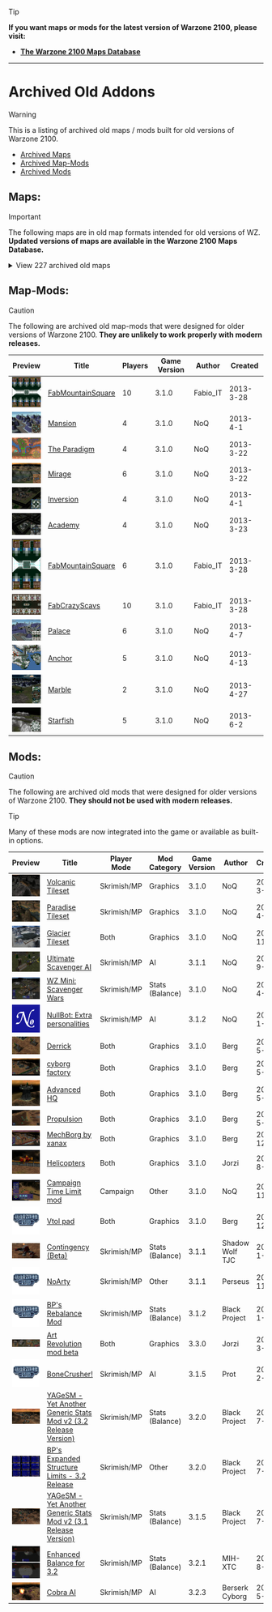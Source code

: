 > [!TIP]
> **If you want maps or mods for the latest version of Warzone 2100, please visit:**
> - **[The Warzone 2100 Maps Database](https://maps.wz2100.net)**

----------------------------------

# Archived Old Addons

> [!WARNING]
> This is a listing of archived old maps / mods built for old versions of Warzone 2100.

- [Archived Maps](#maps)
- [Archived Map-Mods](#map-mods)
- [Archived Mods](#mods)

## Maps:

> [!IMPORTANT]
> The following maps are in old map formats intended for old versions of WZ.  
> **Updated versions of maps are available in the Warzone 2100 Maps Database.**

<details>
<summary>View 227 archived old maps</summary>

[Page 1](/oldmaps-1.md) | [Page 2](/oldmaps-2.md) | [Page 3](/oldmaps-3.md)

</details>

## Map-Mods:

> [!CAUTION]
> The following are archived old map-mods that were designed for older versions of Warzone 2100. **They are unlikely to work properly with modern releases.**

| Preview | Title | Players | Game Version | Author | Created |
| ------- | ----- | ------- | ------------ | ------ | ------- |
| <img src="./assets/17/preview.jpg" width="64" /> | [FabMountainSquare](/assets/17/) | 10 | 3.1.0 | Fabio_IT | 2013-3-28 |
| <img src="./assets/24/preview.jpg" width="64" /> | [Mansion](/assets/24/) | 4 | 3.1.0 | NoQ | 2013-4-1 |
| <img src="./assets/27/preview.jpg" width="64" /> | [The Paradigm](/assets/27/) | 4 | 3.1.0 | NoQ | 2013-3-22 |
| <img src="./assets/31/preview.jpg" width="64" /> | [Mirage](/assets/31/) | 6 | 3.1.0 | NoQ | 2013-3-22 |
| <img src="./assets/32/preview.jpg" width="64" /> | [Inversion](/assets/32/) | 4 | 3.1.0 | NoQ | 2013-4-1 |
| <img src="./assets/33/preview.jpg" width="64" /> | [Academy](/assets/33/) | 4 | 3.1.0 | NoQ | 2013-3-23 |
| <img src="./assets/69/preview.jpg" width="64" /> | [FabMountainSquare](/assets/69/) | 6 | 3.1.0 | Fabio_IT | 2013-3-28 |
| <img src="./assets/70/preview.jpg" width="64" /> | [FabCrazyScavs](/assets/70/) | 10 | 3.1.0 | Fabio_IT | 2013-3-28 |
| <img src="./assets/117/preview.jpg" width="64" /> | [Palace](/assets/117/) | 6 | 3.1.0 | NoQ | 2013-4-7 |
| <img src="./assets/126/preview.jpg" width="64" /> | [Anchor](/assets/126/) | 5 | 3.1.0 | NoQ | 2013-4-13 |
| <img src="./assets/166/preview.jpg" width="64" /> | [Marble](/assets/166/) | 2 | 3.1.0 | NoQ | 2013-4-27 |
| <img src="./assets/209/preview.jpg" width="64" /> | [Starfish](/assets/209/) | 5 | 3.1.0 | NoQ | 2013-6-2 |

## Mods:

> [!CAUTION]
> The following are archived old mods that were designed for older versions of Warzone 2100. **They should not be used with modern releases.**

> [!TIP]
> Many of these mods are now integrated into the game or available as built-in options.

| Preview | Title | Player Mode | Mod Category | Game Version | Author | Created |
| ------- | ----- | ----------- | ------------ | ------------ | ------ | ------- |
| <img src="./assets/28/preview.jpg" width="64" /> | [Volcanic Tileset](/assets/28/) | Skrimish/MP | Graphics | 3.1.0 | NoQ | 2013-3-23 |
| <img src="./assets/29/preview.jpg" width="64" /> | [Paradise Tileset](/assets/29/) | Skrimish/MP | Graphics | 3.1.0 | NoQ | 2013-4-6 |
| <img src="./assets/30/preview.jpg" width="64" /> | [Glacier Tileset](/assets/30/) | Both | Graphics | 3.1.0 | NoQ | 2013-11-20 |
| <img src="./assets/148/preview.jpg" width="64" /> | [Ultimate Scavenger AI](/assets/148/) | Skrimish/MP | AI | 3.1.1 | NoQ | 2014-9-27 |
| <img src="./assets/149/preview.jpg" width="64" /> | [WZ Mini: Scavenger Wars](/assets/149/) | Skrimish/MP | Stats (Balance) | 3.1.0 | NoQ | 2013-4-23 |
| <img src="./assets/174/preview.jpg" width="64" /> | [NullBot: Extra personalities](/assets/174/) | Skrimish/MP | AI | 3.1.2 | NoQ | 2016-1-7 |
| <img src="./assets/179/preview.jpg" width="64" /> | [Derrick](/assets/179/) | Both | Graphics | 3.1.0 | Berg | 2013-5-5 |
| <img src="./assets/180/preview.jpg" width="64" /> | [cyborg factory](/assets/180/) | Both | Graphics | 3.1.0 | Berg | 2013-5-5 |
| <img src="./assets/181/preview.jpg" width="64" /> | [Advanced HQ](/assets/181/) | Both | Graphics | 3.1.0 | Berg | 2013-5-9 |
| <img src="./assets/198/preview.jpg" width="64" /> | [Propulsion](/assets/198/) | Both | Graphics | 3.1.0 | Berg | 2013-5-21 |
| <img src="./assets/223/preview.jpg" width="64" /> | [MechBorg by xanax](/assets/223/) | Both | Graphics | 3.1.0 | Berg | 2013-12-10 |
| <img src="./assets/228/preview.jpg" width="64" /> | [Helicopters](/assets/228/) | Both | Graphics | 3.1.0 | Jorzi | 2013-8-27 |
| <img src="./assets/238/preview.jpg" width="64" /> | [Campaign Time Limit mod](/assets/238/) | Campaign | Other | 3.1.0 | NoQ | 2013-11-3 |
| <img src="./assets/252/preview.jpg" width="64" /> | [Vtol pad](/assets/252/) | Both | Graphics | 3.1.0 | Berg | 2013-12-14 |
| <img src="./assets/258/preview.jpg" width="64" /> | [Contingency (Beta)](/assets/258/) | Skrimish/MP | Stats (Balance) | 3.1.1 | Shadow Wolf TJC | 2014-1-21 |
| <img src="./assets/264/preview.jpg" width="64" /> | [NoArty](/assets/264/) | Skrimish/MP | Other | 3.1.1 | Perseus | 2015-11-22 |
| <img src="./assets/280/preview.jpg" width="64" /> | [BP's Rebalance Mod](/assets/280/) | Skrimish/MP | Stats (Balance) | 3.1.2 | Black Project | 2015-1-4 |
| <img src="./assets/292/preview.jpg" width="64" /> | [Art Revolution mod beta](/assets/292/) | Both | Graphics | 3.3.0 | Jorzi | 2019-3-4 |
| <img src="./assets/294/preview.jpg" width="64" /> | [BoneCrusher!](/assets/294/) | Skrimish/MP | AI | 3.1.5 | Prot | 2017-2-5 |
| <img src="./assets/296/preview.jpg" width="64" /> | [YAGeSM - Yet Another Generic Stats Mod v2 (3.2 Release Version)](/assets/296/) | Skrimish/MP | Stats (Balance) | 3.2.0 | Black Project | 2016-7-23 |
| <img src="./assets/297/preview.jpg" width="64" /> | [BP's Expanded Structure Limits - 3.2 Release](/assets/297/) | Skrimish/MP | Other | 3.2.0 | Black Project | 2016-7-17 |
| <img src="./assets/298/preview.jpg" width="64" /> | [YAGeSM - Yet Another Generic Stats Mod v2 (3.1 Release Version)](/assets/298/) | Skrimish/MP | Stats (Balance) | 3.1.5 | Black Project | 2016-7-23 |
| <img src="./assets/299/preview.jpg" width="64" /> | [Enhanced Balance for 3.2](/assets/299/) | Skrimish/MP | Stats (Balance) | 3.2.1 | MIH-XTC | 2016-8-29 |
| <img src="./assets/306/preview.jpg" width="64" /> | [Cobra AI](/assets/306/) | Skrimish/MP | AI | 3.2.3 | Berserk Cyborg | 2017-5-15 |
